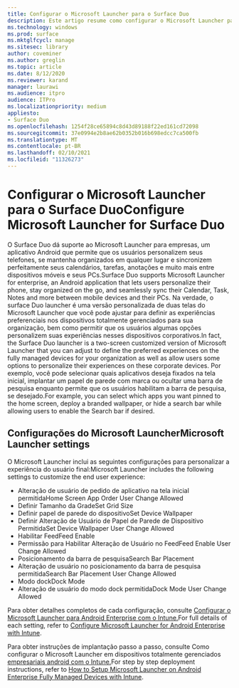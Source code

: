 ```yaml
---
title: Configurar o Microsoft Launcher para o Surface Duo
description: Este artigo resume como configurar o Microsoft Launcher para dispositivos gerenciados em ambientes comerciais.
ms.technology: windows
ms.prod: surface
ms.mktglfcycl: manage
ms.sitesec: library
author: coveminer
ms.author: greglin
ms.topic: article
ms.date: 8/12/2020
ms.reviewer: karand
manager: laurawi
ms.audience: itpro
audience: ITPro
ms.localizationpriority: medium
appliesto:
- Surface Duo
ms.openlocfilehash: 1254f28ce65894c8d43d89188f22ed161cd72098
ms.sourcegitcommit: 37e0994e2b8ae62b0352b016b698edcc7ca500fb
ms.translationtype: MT
ms.contentlocale: pt-BR
ms.lasthandoff: 02/10/2021
ms.locfileid: "11326273"
---
```

# <span data-ttu-id="ee888-103">Configurar o Microsoft Launcher para o Surface Duo</span><span class="sxs-lookup"><span data-stu-id="ee888-103">Configure Microsoft Launcher for Surface Duo</span></span>

<span data-ttu-id="ee888-104">O Surface Duo dá suporte ao Microsoft Launcher para empresas, um aplicativo Android que permite que os usuários personalizem seus telefones, se mantenha organizados em qualquer lugar e sincronizem perfeitamente seus calendários, tarefas, anotações e muito mais entre dispositivos móveis e seus PCs.</span><span class="sxs-lookup"><span data-stu-id="ee888-104">Surface Duo supports Microsoft Launcher for enterprise, an Android application that lets users personalize their phone, stay organized on the go, and seamlessly sync their Calendar, Task, Notes and more between mobile devices and their PCs.</span></span> <span data-ttu-id="ee888-105">Na verdade, o surface Duo launcher é uma versão personalizada de duas telas do Microsoft Launcher que você pode ajustar para definir as experiências preferenciais nos dispositivos totalmente gerenciados para sua organização, bem como permitir que os usuários algumas opções personalizem suas experiências nesses dispositivos corporativos.</span><span class="sxs-lookup"><span data-stu-id="ee888-105">In fact, the Surface Duo launcher is a two-screen customized version of  Microsoft Launcher that you can adjust to define the preferred experiences on the fully managed devices for your organization as well as allow users some options to personalize their experiences on these corporate devices.</span></span> <span data-ttu-id="ee888-106">Por exemplo, você pode selecionar quais aplicativos deseja fixados na tela inicial, implantar um papel de parede com marca ou ocultar uma barra de pesquisa enquanto permite que os usuários habilitam a barra de pesquisa, se desejado.</span><span class="sxs-lookup"><span data-stu-id="ee888-106">For example, you can select which apps you want pinned to the home screen, deploy a branded wallpaper, or hide a search bar while allowing users to enable the Search bar if desired.</span></span>

## <span data-ttu-id="ee888-107">Configurações do Microsoft Launcher</span><span class="sxs-lookup"><span data-stu-id="ee888-107">Microsoft Launcher settings</span></span>

<span data-ttu-id="ee888-108">O Microsoft Launcher inclui as seguintes configurações para personalizar a experiência do usuário final:</span><span class="sxs-lookup"><span data-stu-id="ee888-108">Microsoft Launcher includes the following settings to customize the end user experience:</span></span>


- <span data-ttu-id="ee888-109">Alteração de usuário de pedido de aplicativo na tela inicial permitida</span><span class="sxs-lookup"><span data-stu-id="ee888-109">Home Screen App Order User Change Allowed</span></span>
- <span data-ttu-id="ee888-110">Definir Tamanho da Grade</span><span class="sxs-lookup"><span data-stu-id="ee888-110">Set Grid Size</span></span>
- <span data-ttu-id="ee888-111">Definir papel de parede do dispositivo</span><span class="sxs-lookup"><span data-stu-id="ee888-111">Set Device Wallpaper</span></span>
- <span data-ttu-id="ee888-112">Definir Alteração de Usuário de Papel de Parede de Dispositivo Permitida</span><span class="sxs-lookup"><span data-stu-id="ee888-112">Set Device Wallpaper User Change Allowed</span></span>
- <span data-ttu-id="ee888-113">Habilitar Feed</span><span class="sxs-lookup"><span data-stu-id="ee888-113">Feed Enable</span></span>
- <span data-ttu-id="ee888-114">Permissão para Habilitar Alteração de Usuário no Feed</span><span class="sxs-lookup"><span data-stu-id="ee888-114">Feed Enable User Change Allowed</span></span>
- <span data-ttu-id="ee888-115">Posicionamento da barra de pesquisa</span><span class="sxs-lookup"><span data-stu-id="ee888-115">Search Bar Placement</span></span>
- <span data-ttu-id="ee888-116">Alteração de usuário no posicionamento da barra de pesquisa permitida</span><span class="sxs-lookup"><span data-stu-id="ee888-116">Search Bar Placement User Change Allowed</span></span>
- <span data-ttu-id="ee888-117">Modo dock</span><span class="sxs-lookup"><span data-stu-id="ee888-117">Dock Mode</span></span>
- <span data-ttu-id="ee888-118">Alteração de usuário do modo dock permitida</span><span class="sxs-lookup"><span data-stu-id="ee888-118">Dock Mode User Change Allowed</span></span>

<span data-ttu-id="ee888-119">Para obter detalhes completos de cada configuração, consulte [Configurar o Microsoft Launcher para Android Enterprise com o Intune.](https://docs.microsoft.com/mem/intune/apps/configure-microsoft-launcher)</span><span class="sxs-lookup"><span data-stu-id="ee888-119">For full details of each setting, refer to [Configure Microsoft Launcher for Android Enterprise with Intune](https://docs.microsoft.com/mem/intune/apps/configure-microsoft-launcher).</span></span>

<span data-ttu-id="ee888-120">Para obter instruções de implantação passo a passo, consulte Como configurar o Microsoft Launcher em dispositivos totalmente gerenciados [empresariais android com o Intune.](https://techcommunity.microsoft.com/t5/intune-customer-success/how-to-setup-microsoft-launcher-on-android-enterprise-fully/ba-p/1482134)</span><span class="sxs-lookup"><span data-stu-id="ee888-120">For step by step deployment instructions, refer to [How to Setup Microsoft Launcher on Android Enterprise Fully Managed Devices with Intune](https://techcommunity.microsoft.com/t5/intune-customer-success/how-to-setup-microsoft-launcher-on-android-enterprise-fully/ba-p/1482134).</span></span>
